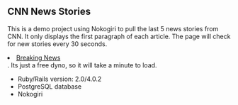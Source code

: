 ## CNN News Stories 

This is a demo project using Nokogiri to pull the last 5 news stories from CNN. It only displays the first paragraph of each article. The page will check for new stories every 30 seconds.

<li><a href="http://breakingnews-demo.herokuapp.com/" target="_blank">Breaking News</a></li>. Its just a free dyno, so it will take a minute to load.


* Ruby/Rails version: 2.0/4.0.2
* PostgreSQL database
* Nokogiri


